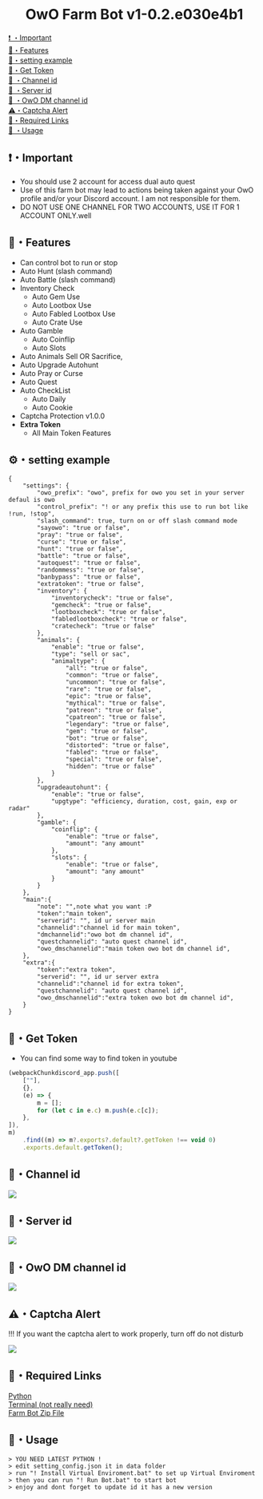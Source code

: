<br>
<h1 align="center">OwO Farm Bot v1-0.2.e030e4b1 </h1>

</p>

[❗ ・Important](#important)<br>
[👑・Features](#features)<br>
[🔨・setting example](#setting-example)<br>
[💎・Get Token](#get-token)<br>
[📍 ・Channel id](#channel-id)<br>
[📍 ・Server id](#server-id)<br>
[📍 ・OwO DM channel id](#owo-dm-channel-id)<br>
[⚠️・Captcha Alert](#%EF%B8%8Fcaptcha-alert)<br>
[🔗・Required Links](#required-links)<br>
[🎈 ・Usage](#usage)<br>


## ❗・Important
-   You should use 2 account for access dual auto quest
-   Use of this farm bot may lead to actions being taken against your OwO profile and/or your Discord account. I am not responsible for them.
-   DO NOT USE ONE CHANNEL FOR TWO ACCOUNTS, USE IT FOR 1 ACCOUNT ONLY.well

## 👑・Features
-   Can control bot to run or stop
-   Auto Hunt (slash command)
-   Auto Battle (slash command)
-   Inventory Check
    -   Auto Gem Use 
    -   Auto Lootbox Use
    -   Auto Fabled Lootbox Use
    -   Auto Crate Use
-   Auto Gamble
    -   Auto Coinflip
    -   Auto Slots
-   Auto Animals Sell OR Sacrifice,
-   Auto Upgrade Autohunt
-   Auto Pray or Curse
-   Auto Quest
-   Auto CheckList
    -   Auto Daily
    -   Auto Cookie
-   Captcha Protection v1.0.0 
-   **Extra Token**
    -   All Main Token Features

## ⚙・setting example

```
{
    "settings": {
        "owo_prefix": "owo", prefix for owo you set in your server defaul is owo
        "control_prefix": "! or any prefix this use to run bot like !run, !stop",
        "slash_command": true, turn on or off slash command mode
        "sayowo": "true or false",
        "pray": "true or false",
        "curse": "true or false",
        "hunt": "true or false",
        "battle": "true or false",
        "autoquest": "true or false",
        "randommess": "true or false",
        "banbypass": "true or false",
        "extratoken": "true or false",
        "inventory": {
            "inventorycheck": "true or false",
            "gemcheck": "true or false",
            "lootboxcheck": "true or false",
            "fabledlootboxcheck": "true or false",
            "cratecheck": "true or false"
        },
        "animals": {
            "enable": "true or false",
            "type": "sell or sac",
            "animaltype": {
                "all": "true or false",
                "common": "true or false",
                "uncommon": "true or false",
                "rare": "true or false",
                "epic": "true or false",
                "mythical": "true or false",
                "patreon": "true or false",
                "cpatreon": "true or false",
                "legendary": "true or false",
                "gem": "true or false",
                "bot": "true or false",
                "distorted": "true or false",
                "fabled": "true or false",
                "special": "true or false",
                "hidden": "true or false"
            }
        },
        "upgradeautohunt": {
            "enable": "true or false",
            "upgtype": "efficiency, duration, cost, gain, exp or radar"
        },
        "gamble": {
            "coinflip": {
                "enable": "true or false",
                "amount": "any amount"
            },
            "slots": {
                "enable": "true or false",
                "amount": "any amount"
            }
        }
    },
    "main":{
        "note": "",note what you want :P
        "token":"main token",
        "serverid": "", id ur server main
        "channelid":"channel id for main token",
        "dmchannelid":"owo bot dm channel id",
        "questchannelid": "auto quest channel id",
        "owo_dmschannelid":"main token owo bot dm channel id",
    },
    "extra":{
        "token":"extra token",
        "serverid": "", id ur server extra
        "channelid":"channel id for extra token",
        "questchannelid": "auto quest channel id",
        "owo_dmschannelid":"extra token owo bot dm channel id",
    }
}
```

## 💎・Get Token
-  You can find some way to find token in youtube
```js
(webpackChunkdiscord_app.push([
    [""],
    {},
    (e) => {
        m = [];
        for (let c in e.c) m.push(e.c[c]);
    },
]),
m)
    .find((m) => m?.exports?.default?.getToken !== void 0)
    .exports.default.getToken();
```
## 📍・Channel id

![](https://raw.githubusercontent.com/HoshinoTsukiMio/OwO-Farm-Bot/main/images/ID%20Server.png)

## 📍・Server id

![](https://raw.githubusercontent.com/HoshinoTsukiMio/OwO-Farm-Bot/main/images/ID%20Server.png)

## 📍・OwO DM channel id

![](https://raw.githubusercontent.com/HoshinoTsukiMio/OwO-farm-bot/main/images/owochannelid.jpg)

## ⚠️・Captcha Alert

!!! If you want the captcha alert to work properly, turn off do not disturb

![](https://raw.githubusercontent.com/HoshinoTsukiMio/OwO-farm-bot/main/images/captchaalert.png)



## 🔗・Required Links

[Python](https://www.python.org/downloads/)<br>
[Terminal (not really need)](https://apps.microsoft.com/store/detail/windows-terminal/9N0DX20HK701)<br>
[Farm Bot Zip File](https://codeload.github.com/HoshinoTsukiMio/OwO-Farm-Bot/zip/refs/heads/main)

## 🎈・Usage

```
> YOU NEED LATEST PYTHON !
> edit setting_config.json it in data folder
> run "! Install Virtual Enviroment.bat" to set up Virtual Enviroment
> then you can run "! Run Bot.bat" to start bot
> enjoy and dont forget to update id it has a new version
```
